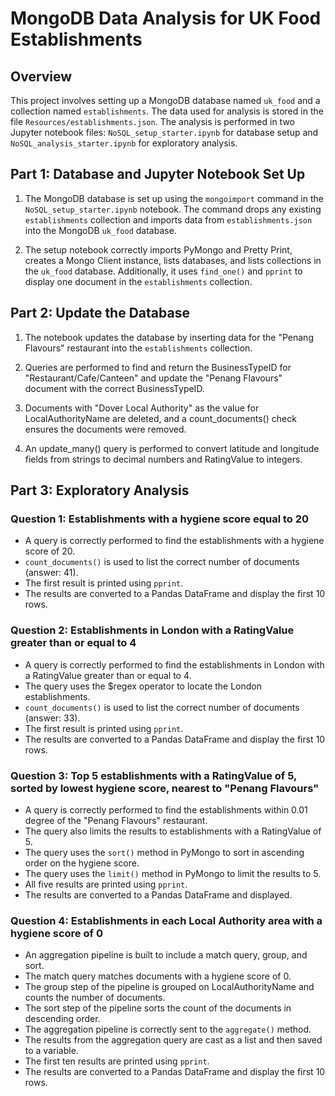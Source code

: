 # MongoDB Data Analysis for UK Food Establishments

## Overview

This project involves setting up a MongoDB database named `uk_food` and a collection named `establishments`. The data used for analysis is stored in the file `Resources/establishments.json`. The analysis is performed in two Jupyter notebook files: `NoSQL_setup_starter.ipynb` for database setup and `NoSQL_analysis_starter.ipynb` for exploratory analysis.

## Part 1: Database and Jupyter Notebook Set Up

1. The MongoDB database is set up using the `mongoimport` command in the `NoSQL_setup_starter.ipynb` notebook. The command drops any existing `establishments` collection and imports data from `establishments.json` into the MongoDB `uk_food` database.

2. The setup notebook correctly imports PyMongo and Pretty Print, creates a Mongo Client instance, lists databases, and lists collections in the `uk_food` database. Additionally, it uses `find_one()` and `pprint` to display one document in the `establishments` collection.

## Part 2: Update the Database

1. The notebook updates the database by inserting data for the "Penang Flavours" restaurant into the `establishments` collection.

2. Queries are performed to find and return the BusinessTypeID for "Restaurant/Cafe/Canteen" and update the "Penang Flavours" document with the correct BusinessTypeID.

3. Documents with "Dover Local Authority" as the value for LocalAuthorityName are deleted, and a count_documents() check ensures the documents were removed.

4. An update_many() query is performed to convert latitude and longitude fields from strings to decimal numbers and RatingValue to integers.

## Part 3: Exploratory Analysis

### Question 1: Establishments with a hygiene score equal to 20

- A query is correctly performed to find the establishments with a hygiene score of 20.
- `count_documents()` is used to list the correct number of documents (answer: 41).
- The first result is printed using `pprint`.
- The results are converted to a Pandas DataFrame and display the first 10 rows.

### Question 2: Establishments in London with a RatingValue greater than or equal to 4

- A query is correctly performed to find the establishments in London with a RatingValue greater than or equal to 4.
- The query uses the $regex operator to locate the London establishments.
- `count_documents()` is used to list the correct number of documents (answer: 33).
- The first result is printed using `pprint`.
- The results are converted to a Pandas DataFrame and display the first 10 rows.

### Question 3: Top 5 establishments with a RatingValue of 5, sorted by lowest hygiene score, nearest to "Penang Flavours"

- A query is correctly performed to find the establishments within 0.01 degree of the "Penang Flavours" restaurant.
- The query also limits the results to establishments with a RatingValue of 5.
- The query uses the `sort()` method in PyMongo to sort in ascending order on the hygiene score.
- The query uses the `limit()` method in PyMongo to limit the results to 5.
- All five results are printed using `pprint`.
- The results are converted to a Pandas DataFrame and displayed.

### Question 4: Establishments in each Local Authority area with a hygiene score of 0

- An aggregation pipeline is built to include a match query, group, and sort.
- The match query matches documents with a hygiene score of 0.
- The group step of the pipeline is grouped on LocalAuthorityName and counts the number of documents.
- The sort step of the pipeline sorts the count of the documents in descending order.
- The aggregation pipeline is correctly sent to the `aggregate()` method.
- The results from the aggregation query are cast as a list and then saved to a variable.
- The first ten results are printed using `pprint`.
- The results are converted to a Pandas DataFrame and display the first 10 rows.
